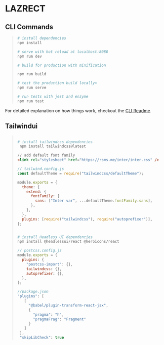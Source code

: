 # **LAZRECT**

## **CLI Commands**

> ```bash
> # install dependencies
> npm install
>
> # serve with hot reload at localhost:8080
> npm run dev
>
> # build for production with minification
>
> npm run build
>
> # test the production build locally>
> npm run serve
>
> # run tests with jest and enzyme
> npm run test
> ```

For detailed explanation on how things work, checkout the [CLI Readme](https://github.com/developit/preact-cli/blob/master/README.md).

## **Tailwindui**

> ```bash
>
> # install tailwindcss dependencies
>  npm install tailwindcss@latest
>
> ```
>
> ```html
> // add default font family
> <link rel="stylesheet" href="https://rsms.me/inter/inter.css" />
> ```
>
> ```javascript
> // tailwind.config.js
> const defaultTheme = require("tailwindcss/defaultTheme");
>
> module.exports = {
>   theme: {
>     extend: {
>       fontFamily: {
>         sans: ["Inter var", ...defaultTheme.fontFamily.sans],
>       },
>     },
>   },
>   plugins: [require("tailwindcss"), require("autoprefixer")],
> };
> ```
>
> ```bash
>
> # install Headless UI dependencies
> npm install @headlessui/react @heroicons/react
> ```
>
> ```javascript
> // postcss.config.js
> module.exports = {
>   plugins: {
>     "postcss-import": {},
>     tailwindcss: {},
>     autoprefixer: {},
>   },
> };
> ```
>
> ```javascript
> //package.json
> "plugins": [
>    [
>      "@babel/plugin-transform-react-jsx",
>      {
>        "pragma": "h",
>        "pragmaFrag": "Fragment"
>      }
>    ]
>  ],
>  "skipLibCheck": true
> ```

